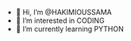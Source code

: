- 👋 Hi, I’m @HAKIMIOUSSAMA
- 👀 I’m interested in CODING
- 🌱 I’m currently learning PYTHON

<!---
HAKIMIOUSSAMA/HAKIMIOUSSAMA is a ✨ special ✨ repository because its `README.md` (this file) appears on your GitHub profile.
You can click the Preview link to take a look at your changes.
--->

